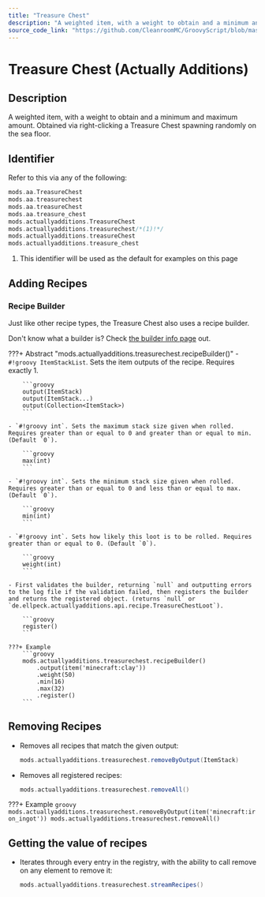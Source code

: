 ```yaml
---
title: "Treasure Chest"
description: "A weighted item, with a weight to obtain and a minimum and maximum amount. Obtained via right-clicking a Treasure Chest spawning randomly on the sea floor."
source_code_link: "https://github.com/CleanroomMC/GroovyScript/blob/master/src/main/java/com/cleanroommc/groovyscript/compat/mods/actuallyadditions/TreasureChest.java"
---
```


# Treasure Chest (Actually Additions)

## Description

A weighted item, with a weight to obtain and a minimum and maximum amount. Obtained via right-clicking a Treasure Chest spawning randomly on the sea floor.

## Identifier

Refer to this via any of the following:

```groovy hl_lines="6"
mods.aa.TreasureChest
mods.aa.treasurechest
mods.aa.treasureChest
mods.aa.treasure_chest
mods.actuallyadditions.TreasureChest
mods.actuallyadditions.treasurechest/*(1)!*/
mods.actuallyadditions.treasureChest
mods.actuallyadditions.treasure_chest
```

1. This identifier will be used as the default for examples on this page

## Adding Recipes

### Recipe Builder

Just like other recipe types, the Treasure Chest also uses a recipe builder.

Don't know what a builder is? Check [the builder info page](../../../groovy/builder.md) out.

???+ Abstract "mods.actuallyadditions.treasurechest.recipeBuilder()"
    - `#!groovy ItemStackList`. Sets the item outputs of the recipe. Requires exactly 1.

        ```groovy
        output(ItemStack)
        output(ItemStack...)
        output(Collection<ItemStack>)
        ```

    - `#!groovy int`. Sets the maximum stack size given when rolled. Requires greater than or equal to 0 and greater than or equal to min. (Default `0`).

        ```groovy
        max(int)
        ```

    - `#!groovy int`. Sets the minimum stack size given when rolled. Requires greater than or equal to 0 and less than or equal to max. (Default `0`).

        ```groovy
        min(int)
        ```

    - `#!groovy int`. Sets how likely this loot is to be rolled. Requires greater than or equal to 0. (Default `0`).

        ```groovy
        weight(int)
        ```

    - First validates the builder, returning `null` and outputting errors to the log file if the validation failed, then registers the builder and returns the registered object. (returns `null` or `de.ellpeck.actuallyadditions.api.recipe.TreasureChestLoot`).

        ```groovy
        register()
        ```

    ???+ Example
        ```groovy
        mods.actuallyadditions.treasurechest.recipeBuilder()
            .output(item('minecraft:clay'))
            .weight(50)
            .min(16)
            .max(32)
            .register()
        ```



## Removing Recipes

- Removes all recipes that match the given output:

    ```groovy
    mods.actuallyadditions.treasurechest.removeByOutput(ItemStack)
    ```

- Removes all registered recipes:

    ```groovy
    mods.actuallyadditions.treasurechest.removeAll()
    ```

???+ Example
    ```groovy
    mods.actuallyadditions.treasurechest.removeByOutput(item('minecraft:iron_ingot'))
    mods.actuallyadditions.treasurechest.removeAll()
    ```

## Getting the value of recipes

- Iterates through every entry in the registry, with the ability to call remove on any element to remove it:

    ```groovy
    mods.actuallyadditions.treasurechest.streamRecipes()
    ```
